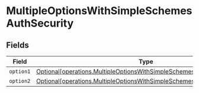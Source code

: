# MultipleOptionsWithSimpleSchemesAuthSecurity


## Fields

| Field                                                                                                                                                          | Type                                                                                                                                                           | Required                                                                                                                                                       | Description                                                                                                                                                    |
| -------------------------------------------------------------------------------------------------------------------------------------------------------------- | -------------------------------------------------------------------------------------------------------------------------------------------------------------- | -------------------------------------------------------------------------------------------------------------------------------------------------------------- | -------------------------------------------------------------------------------------------------------------------------------------------------------------- |
| `option1`                                                                                                                                                      | [Optional[operations.MultipleOptionsWithSimpleSchemesAuthSecurityOption1]](undefined/models/operations/multipleoptionswithsimpleschemesauthsecurityoption1.md) | :heavy_minus_sign:                                                                                                                                             | N/A                                                                                                                                                            |
| `option2`                                                                                                                                                      | [Optional[operations.MultipleOptionsWithSimpleSchemesAuthSecurityOption2]](undefined/models/operations/multipleoptionswithsimpleschemesauthsecurityoption2.md) | :heavy_minus_sign:                                                                                                                                             | N/A                                                                                                                                                            |